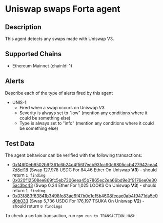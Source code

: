 # Uniswap swaps Forta agent

## Description

This agent detects any swaps made with Uniswap V3.

## Supported Chains

- Ethereum Mainnet (chainId: 1)

## Alerts

Describe each of the type of alerts fired by this agent

- UNIS-1
  - Fired when a swap occurs on Uniswap V3 
  - Severity is always set to "low" (mention any conditions where it could be something else)
  - Type is always set to "info" (mention any conditions where it could be something else)

## Test Data

The agent behaviour can be verified with the following transactions:

- [0xf46f0eb9502b9f361c6b24c4f56f7ecb93fcc90c9805ccb427942cea47d8cf18](https://etherscan.io/tx/0xf46f0eb9502b9f361c6b24c4f56f7ecb93fcc90c9805ccb427942cea47d8cf18) (Swap 127,978 USDC For 84.46 Ether On Uniswap **V3**) - should return `1 finding`
- [0x020f12508ee869fc5eb7306eea45b7865ec2ea66bd9e0f9176ee0e305ac3bc43](https://etherscan.io/tx/0x020f12508ee869fc5eb7306eea45b7865ec2ea66bd9e0f9176ee0e305ac3bc43) (Swap 0.24 Ether For 1,025 LOOKS On Uniswap **V3**) - should return `1 finding`
- [0x03f883f63841b3498fe83ac6f47b0e1ef5b4608fecae0ab4f9471da5e0d0b033](https://etherscan.io/tx/0x03f883f63841b3498fe83ac6f47b0e1ef5b4608fecae0ab4f9471da5e0d0b033) (Swap 5,736 USDC For 176,197 TSUKA On Uniswap **V2**) - should return `0 findings`

To check a certain transaction, run `npm run tx TRANSACTION_HASH`